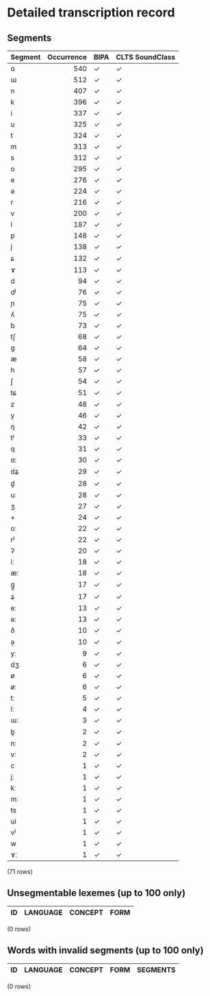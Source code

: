 
# Detailed transcription record

## Segments

| Segment | Occurrence | BIPA | CLTS SoundClass |
|:----------|-------------:|:-------|:------------------|
| ɑ | 540 | ✓ | ✓ |
| ɯ | 512 | ✓ | ✓ |
| n | 407 | ✓ | ✓ |
| k | 396 | ✓ | ✓ |
| i | 337 | ✓ | ✓ |
| u | 325 | ✓ | ✓ |
| t | 324 | ✓ | ✓ |
| m | 313 | ✓ | ✓ |
| s | 312 | ✓ | ✓ |
| o | 295 | ✓ | ✓ |
| e | 276 | ✓ | ✓ |
| ə | 224 | ✓ | ✓ |
| r | 216 | ✓ | ✓ |
| v | 200 | ✓ | ✓ |
| l | 187 | ✓ | ✓ |
| p | 148 | ✓ | ✓ |
| j | 138 | ✓ | ✓ |
| ɕ | 132 | ✓ | ✓ |
| ɤ | 113 | ✓ | ✓ |
| d | 94 | ✓ | ✓ |
| dʲ | 76 | ✓ | ✓ |
| ɲ | 75 | ✓ | ✓ |
| ʎ | 75 | ✓ | ✓ |
| b | 73 | ✓ | ✓ |
| tʃ | 68 | ✓ | ✓ |
| ɡ | 64 | ✓ | ✓ |
| æ | 58 | ✓ | ✓ |
| h | 57 | ✓ | ✓ |
| ʃ | 54 | ✓ | ✓ |
| tɕ | 51 | ✓ | ✓ |
| z | 48 | ✓ | ✓ |
| y | 46 | ✓ | ✓ |
| ŋ | 42 | ✓ | ✓ |
| tʲ | 33 | ✓ | ✓ |
| q | 31 | ✓ | ✓ |
| ɑː | 30 | ✓ | ✓ |
| dʑ | 29 | ✓ | ✓ |
| d̥ | 28 | ✓ | ✓ |
| uː | 28 | ✓ | ✓ |
| ʒ | 27 | ✓ | ✓ |
| + | 24 | ✓ | ✓ |
| oː | 22 | ✓ | ✓ |
| rʲ | 22 | ✓ | ✓ |
| ʔ | 20 | ✓ | ✓ |
| iː | 18 | ✓ | ✓ |
| æː | 18 | ✓ | ✓ |
| ɡ̥ | 17 | ✓ | ✓ |
| ʑ | 17 | ✓ | ✓ |
| eː | 13 | ✓ | ✓ |
| əː | 13 | ✓ | ✓ |
| ð | 10 | ✓ | ✓ |
| ə̠ | 10 | ✓ | ✓ |
| yː | 9 | ✓ | ✓ |
| dʒ | 6 | ✓ | ✓ |
| ø | 6 | ✓ | ✓ |
| øː | 6 | ✓ | ✓ |
| tː | 5 | ✓ | ✓ |
| lː | 4 | ✓ | ✓ |
| ɯː | 3 | ✓ | ✓ |
| b̥ | 2 | ✓ | ✓ |
| nː | 2 | ✓ | ✓ |
| vː | 2 | ✓ | ✓ |
| c | 1 | ✓ | ✓ |
| jː | 1 | ✓ | ✓ |
| kː | 1 | ✓ | ✓ |
| mː | 1 | ✓ | ✓ |
| ts | 1 | ✓ | ✓ |
| ui | 1 | ✓ | ✓ |
| vʲ | 1 | ✓ | ✓ |
| w | 1 | ✓ | ✓ |
| ɤː | 1 | ✓ | ✓ |

(71 rows)



## Unsegmentable lexemes (up to 100 only)

| ID | LANGUAGE | CONCEPT | FORM |
|------|------------|-----------|--------|

(0 rows)



## Words with invalid segments (up to 100 only)

| ID | LANGUAGE | CONCEPT | FORM | SEGMENTS |
|------|------------|-----------|--------|------------|

(0 rows)


